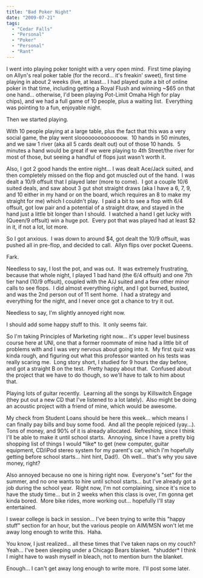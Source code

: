 ```yaml
---
title: "Bad Poker Night"
date: "2009-07-21"
tags:
  - "Cedar Falls"
  - "Personal"
  - "Poker"
  - "Personal"
  - "Rant"
---
```


I went into playing poker tonight with a very open mind.  First time playing on Allyn's real poker table (for the record... it's freakin' sweet), first time playing in about 2 weeks (live, at least... I had played quite a bit of online poker in that time, including getting a Royal Flush and winning ~$65 on that one hand... otherwise, I'd been playing Pot-Limit Omaha High for play chips), and we had a full game of 10 people, plus a waiting list.  Everything was pointing to a fun, enjoyable night.

Then we started playing.

With 10 people playing at a large table, plus the fact that this was a very social game, the play went sloooooooooooooow.  10 hands in 50 minutes, and we saw 1 river (aka all 5 cards dealt out) out of those 10 hands.  5 minutes a hand would be great if we were playing to 4th Street/the river for most of those, but seeing a handful of flops just wasn't worth it.

Also, I got 2 good hands the entire night... I was dealt Ace/Jack suited, and then completely missed on the flop and got muscled out of the hand.  I was dealt a 10/9 offsuit that I played later (more to come).  I got a couple 10/6 suited deals, and saw about 3 gut shot straight draws (aka I have a 6, 7, 9, and 10 either in my hand or on the board, which requires an 8 to make my straight for me) which I couldn't play.  I paid a bit to see a flop with 6/4 offsuit, got low pair and a potential of a straight draw, and stayed in the hand just a little bit longer than I should.  I watched a hand I get lucky with (Queen/9 offsuit) win a huge pot.  Every pot that was played had at least $2 in it, if not a lot, lot more.

So I got anxious.  I was down to around $4, got dealt the 10/9 offsuit, was pushed all in pre-flop, and decided to call.  Allyn flips over pocket Queens.

Fark.

Needless to say, I lost the pot, and was out.  It was extremely frustrating, because that whole night, I played 1 bad hand (the 6/4 offsuit) and one 7th tier hand (10/9 offsuit), coupled with the A/J suited and a few other minor calls to see flops.  I did almost everything right, and I got burned, busted, and was the 2nd person out of 11 sent home.  I had a strategy and everything for the night, and I never once got a chance to try it out.

Needless to say, I'm slightly annoyed right now.

I should add some happy stuff to this.  It only seems fair.

So I'm taking Principles of Marketing right now... it's upper level business course here at UNI, one that a former roommate of mine had a little bit of problems with and I was very nervous about going into it.  My first quiz was kinda rough, and figuring out what this professor wanted on his tests was really scaring me.  Long story short, I studied for 9 hours the day before, and got a straight B on the test.  Pretty happy about that.  Confused about the project that we have to do though, so we'll have to talk to him about that.

Playing lots of guitar recently.  Learning all the songs by Killswitch Engage (they put out a new CD that I've listened to a lot lately).  Also might be doing an acoustic project with a friend of mine, which would be awesome.

My check from Student Loans should be here this week... which means I can finally pay bills and buy some food.  And all the people rejoiced (yay...).  Tons of money, and 90% of it is already allocated.  Refreshing, since I think I'll be able to make it until school starts.  Annoying, since I have a pretty big shopping list of things I would \*like\* to get (new computer, guitar equipment, CD/iPod stereo system for my parent's car, which I'm hopefully getting before school starts... hint hint, Dad!).  Oh well... that's why you save money, right?

Also annoyed because no one is hiring right now.  Everyone's "set" for the summer, and no one wants to hire until school starts... but I've already got a job during the school year.  Right now, I'm not complaining, since it's nice to have the study time... but in 2 weeks when this class is over, I'm gonna get kinda bored.  More bike rides, more working out... hopefully I'll stay entertained.

I swear college is back in session... I've been trying to write this "happy stuff" section for an hour, but the various people on AIM/MSN won't let me away long enough to write this.  Haha.

You know, I just realized... all these times that I've taken naps on my couch?  Yeah... I've been sleeping under a Chicago Bears blanket.  \*shudder\* I think I might have to wash myself in bleach, not to mention burn the blanket.

Enough... I can't get away long enough to write more.  I'll post some later.
